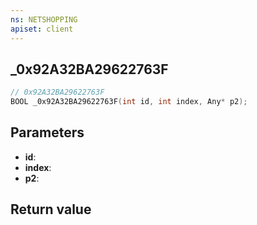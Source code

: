 ```yaml
---
ns: NETSHOPPING
apiset: client
---
```

## _0x92A32BA29622763F

```c
// 0x92A32BA29622763F
BOOL _0x92A32BA29622763F(int id, int index, Any* p2);
```


## Parameters
* **id**:
* **index**:
* **p2**:

## Return value